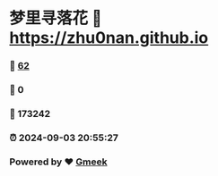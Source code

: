 # 梦里寻落花 :link: https://zhu0nan.github.io 
### :page_facing_up: [62](https://zhu0nan.github.io/tag.html) 
### :speech_balloon: 0 
### :hibiscus: 173242 
### :alarm_clock: 2024-09-03 20:55:27 
### Powered by :heart: [Gmeek](https://github.com/Meekdai/Gmeek)
